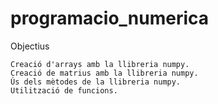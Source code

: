 # programacio_numerica
Objectius

    Creació d'arrays amb la llibreria numpy.
    Creació de matrius amb la llibreria numpy.
    Ús dels mètodes de la llibreria numpy.
    Utilització de funcions.
